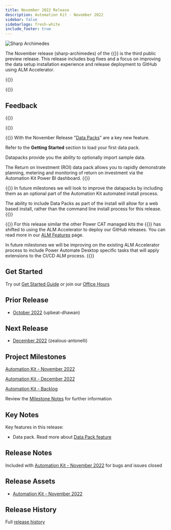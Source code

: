 ```yaml
---
title: November 2022 Release
description: Automation Kit - November 2022
sidebar: false
sidebarlogo: fresh-white
include_footer: true
---
```


<div class="optional">

![Sharp Archimedes](/images/sharp-archimedes.png)

The November release (sharp-archimedes) of the {{<product-name>}} is the third public preview release. This release includes bug fixes and a focus on improving the data setup installation experience and release deployment to GitHub using ALM Accelerator.

</div>

{{<presentation slides="1,2,3">}}

<div class="optional">

{{<presentationStyles>}}

## Feedback

{{<questions name="/releases/november-2022.json" completed="Thank you for providing feedback" showNavigationButtons=false >}}

</div>

{{<slideStyles>}}

{{<slide  id="slide1" audio="releases/november-2022/DataPacks.mp3" description="Automation Kit Overview" image="releases/november-2022/DataPacks.svg" >}}
With the November Release "[Data Packs](/features/datapacks)" are a key new feature.

Refer to the **Getting Started** section to load your first data pack.

Datapacks provide you the ability to optionally import sample data.

The Return on Investment (ROI) data pack allows you to rapidly demonstrate planning, metering and monitoring of return on investment via the Automation Kit Power BI dashboard.
{{</slide>}}

{{<slide  id="slide2" audio="releases/november-2022/DataPacks-WhatsNext.mp3" description="Automation Kit Features" image="releases/november-2022/DataPacks-WhatsNext.svg?v=1" >}}
In future milestones we will look to improve the datapacks by including them as an optional part of the Automation Kit automated install process.

The ability to include Data Packs as part of the install will allow for a web based install, rather than the command line install process for this release.
{{</slide>}}


{{<slide id="slide3" audio="releases/november-2022/alm-roadmap.mp3" description="ALM Roadmap" localImage="/images/illustrations/alm-roadmap-2022-11.svg" >}}
For this release similar the other Power CAT managed kits the {{<product-name>}} has shifted to using the ALM Accelerator to deploy our GitHub releases. You can read more in our [ALM Features](/features/alm) page.

In future milestones we will be improving on the existing ALM Accelerator process to include Power Automate Desktop specific tasks that will apply extensions to the CI/CD ALM process.
{{</slide>}}

<div class="optional">

## Get Started

Try out [Get Started Guide](/get-started) or join our [Office Hours](/office-hours)

## Prior Release

- [October 2022](/releases/october-2022) (upbeat-dhawan)

## Next Release

- [December 2022](/releases/december-2022) (zealous-antonelli)

## Project Milestones

[Automation Kit - November 2022](https://github.com/orgs/microsoft/projects/486/views/4)

[Automation Kit - December 2022](https://github.com/orgs/microsoft/projects/486/views/5)

[Automation Kit - Backlog](https://github.com/orgs/microsoft/projects/486/views/1)

Review the [Milestone Notes](/releases/milestones) for further information

## Key Notes

Key features in this release:

- Data pack. Read more about [Data Pack feature](/features/datapacks)

## Release Notes

Included with [Automation Kit - November 2022](https://github.com/microsoft/powercat-automation-kit/releases/tag/AutomationKit-November2022) for bugs and issues closed

## Release Assets

- [Automation Kit - November 2022](https://github.com/microsoft/powercat-automation-kit/releases/tag/AutomationKit-November2022)

## Release History

Full [release history](/releases)

</div>

